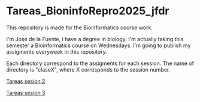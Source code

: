 # Tareas_BioninfoRepro2025_jfdr
This repository is made for the Bioinformatics course work.

I'm José de la Fuente, i have a degree in biology. I'm actually taking this semester a Bioinformatics course on Wednesdays.
I'm going to publish my assigments everyweek in this repository.

Each directory correspond to the assigments for each session. The name of directory is "claseX", where X corresponds to the session number.

[Tareas sesion 2](https://github.com/josedelafuenter22/Tareas_BioninfoRepro2025_jfdr/blob/main/clase2/Markdown%20tareas%20clase%202.md)

[Tareas sesion 3](https://github.com/josedelafuenter22/Tareas_BioninfoRepro2025_jfdr/blob/main/clase3/Tarea3.md)
